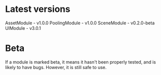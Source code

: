 # Latest versions

AssetModule - v1.0.0
PoolingModule - v1.0.0
SceneModule - v0.2.0-beta
UIModule - v3.0.1

# Beta

If a module is marked beta, it means it hasn't been properly tested, and is likely to have bugs. However, it is still safe to use.
